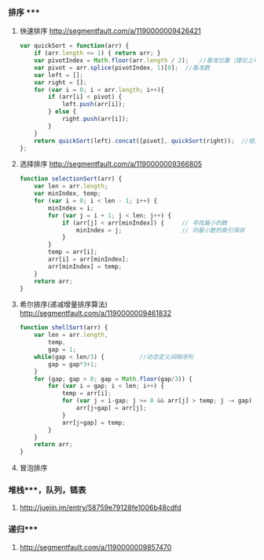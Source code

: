 ### 排序 ***
1. 快速排序  http://segmentfault.com/a/1190000009426421

   ```js
   var quickSort = function(arr) {
       if (arr.length <= 1) { return arr; }
       var pivotIndex = Math.floor(arr.length / 2);   //基准位置（理论上可任意选取）
       var pivot = arr.splice(pivotIndex, 1)[0];  //基准数
       var left = [];
       var right = [];
       for (var i = 0; i < arr.length; i++){
           if (arr[i] < pivot) {
               left.push(arr[i]);
           } else {
               right.push(arr[i]);
           }
       }
       return quickSort(left).concat([pivot], quickSort(right));  //链接左数组、基准数构成的数组、右数组
   };
   
   ```

   

2. 选择排序  http://segmentfault.com/a/1190000009366805

   ```js
   function selectionSort(arr) {
       var len = arr.length;
       var minIndex, temp;
       for (var i = 0; i < len - 1; i++) {
           minIndex = i;
           for (var j = i + 1; j < len; j++) {
               if (arr[j] < arr[minIndex]) {     // 寻找最小的数
                   minIndex = j;                 // 将最小数的索引保存
               }
           }
           temp = arr[i];
           arr[i] = arr[minIndex];
           arr[minIndex] = temp;
       }
       return arr;
   }
   
   ```

   

3. 希尔排序(递减增量排序算法)  http://segmentfault.com/a/1190000009461832

   ```js
   function shellSort(arr) {
       var len = arr.length,
           temp,
           gap = 1;
       while(gap < len/3) {          //动态定义间隔序列
           gap = gap*3+1;
       }
       for (gap; gap > 0; gap = Math.floor(gap/3)) {
           for (var i = gap; i < len; i++) {
               temp = arr[i];
               for (var j = i-gap; j >= 0 && arr[j] > temp; j -= gap) {
                   arr[j+gap] = arr[j];
               }
               arr[j+gap] = temp;
           }
       }
       return arr;
   }
   
   ```

   

4. 冒泡排序

### 堆栈***，队列，链表
1.  http://juejin.im/entry/58759e79128fe1006b48cdfd

### 递归***
1. http://segmentfault.com/a/1190000009857470
